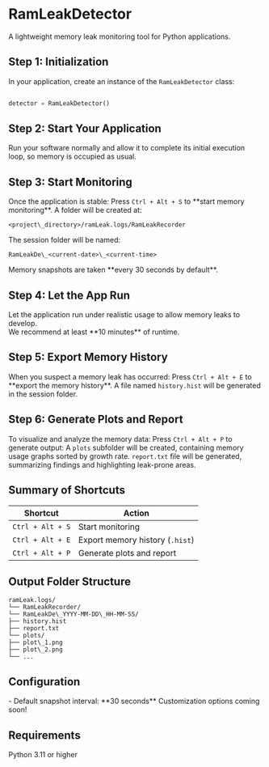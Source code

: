 #  RamLeakDetector
A lightweight memory leak monitoring tool for Python applications.

## Step 1: Initialization
In your application, create an instance of the `RamLeakDetector` class:

```python

detector = RamLeakDetector()

```
## Step 2: Start Your Application

Run your software normally and allow it to complete its initial execution loop, so memory is occupied as usual.

## Step 3: Start Monitoring
Once the application is stable:
Press `Ctrl + Alt + S` to \*\*start memory monitoring\*\*.
A folder will be created at:

```
<project\_directory>/ramLeak.logs/RamLeakRecorder
```
The session folder will be named:
```
RamLeakDe\_<current-date>\_<current-time>
```
Memory snapshots are taken \*\*every 30 seconds by default\*\*.
  
## Step 4: Let the App Run
Let the application run under realistic usage to allow memory leaks to develop.  
We recommend at least \*\*10 minutes\*\* of runtime.

## Step 5: Export Memory History
When you suspect a memory leak has occurred:
Press `Ctrl + Alt + E` to \*\*export the memory history\*\*.
A file named `history.hist` will be generated in the session folder.

## Step 6: Generate Plots and Report
To visualize and analyze the memory data:
Press `Ctrl + Alt + P` to generate output:
A `plots` subfolder will be created, containing memory usage graphs sorted by growth rate.
`report.txt` file will be generated, summarizing findings and highlighting leak-prone areas.


## Summary of Shortcuts 
| Shortcut         | Action                          |
|------------------|---------------------------------|
| `Ctrl + Alt + S` | Start monitoring                |
| `Ctrl + Alt + E` | Export memory history (`.hist`) |
| `Ctrl + Alt + P` | Generate plots and report       |

## Output Folder Structure
```
ramLeak.logs/
└── RamLeakRecorder/
└── RamLeakDe\_YYYY-MM-DD\_HH-MM-SS/
├── history.hist
├── report.txt
└── plots/
├── plot\_1.png
├── plot\_2.png
└── ...
```
## Configuration
\- Default snapshot interval: \*\*30 seconds\*\*
Customization options coming soon!

## Requirements
Python 3.11 or higher

